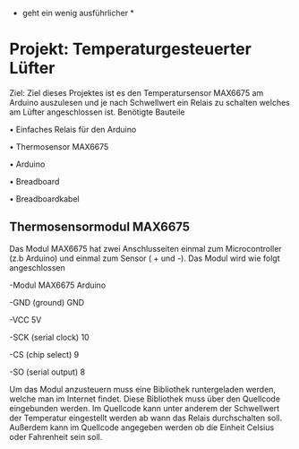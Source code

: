 

* geht ein wenig ausführlicher * 

 
#  Projekt: Temperaturgesteuerter Lüfter

Ziel: Ziel dieses Projektes ist es den Temperatursensor MAX6675 am Arduino auszulesen und je nach Schwellwert ein Relais zu schalten welches am Lüfter angeschlossen ist.
Benötigte Bauteile

•	Einfaches Relais für den Arduino

•	Thermosensor MAX6675

•	Arduino

•	Breadboard

•	Breadboardkabel

 
## Thermosensormodul MAX6675 
Das Modul MAX6675 hat zwei Anschlusseiten einmal zum Microcontroller (z.b Arduino) und einmal zum Sensor ( + und -).
Das Modul wird wie folgt angeschlossen

-Modul MAX6675                           Arduino

-GND (ground)	                           GND

-VCC	                                    5V

-SCK (serial clock)	                     10

-CS (chip select)	                       9

-SO (serial output) 	                    8
 
Um das Modul anzusteuern muss eine Bibliothek runtergeladen werden, welche man im Internet findet. Diese Bibliothek muss über den Quellcode eingebunden werden. Im Quellcode kann unter anderem der Schwellwert der Temperatur eingestellt werden ab wann das Relais durchschalten soll. Außerdem kann im Quellcode angegeben werden ob die Einheit Celsius oder Fahrenheit sein soll.

